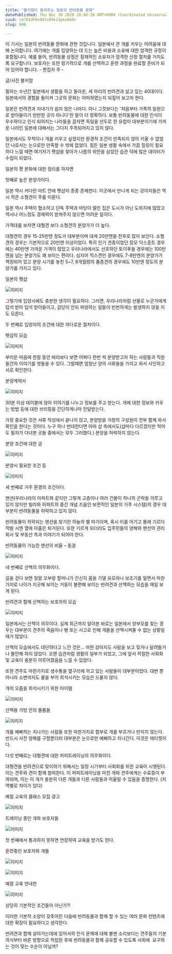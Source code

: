 ```yaml
---
title: "볼키맘이 들려주는 일본의 반려동물 문화"
datePublished: Thu Dec 10 2020 10:00:28 GMT+0000 (Coordinated Universal Time)
cuid: cm701dh8v003x09k13pko6b8r
slug: 606

---
```



이 기사는 일본의 반려동물 문화에 관한 것입니다. 일본에서 큰 개를 키우는 어려움에 대해 논의합니다. 여기에는 개를 입양하는 데 드는 높은 비용과 소유에 대한 엄격한 규정이 포함됩니다. 예를 들어, 반려동물 상점은 잠재적인 소유자가 엄격한 신청 절차를 거치도록 요구합니다. 보호자는 또한 정기적으로 개를 산책하고 훈련 과정을 완료할 준비가 되어 있어야 합니다. - 편집자 주 -

글/사진 볼키맘

필자는 수년간 일본에서 생활을 하고 돌아온, 세 마리의 반려견과 살고 있는 40대이다. 일본에서의 경험을 돌이켜 그곳의 문화는 어떠하였는지 되짚어 보고자 한다.

일본은 반려견과 지내기가 쉽지 않은 나라다. 아니 그것보다는 '처음부터 가족의 일원으로 받아들이기 만만한 곳이 아니다'란 말이 더 정확하다. 보통 반려동물에 대한 인식이 우수하다고 인식 되어지는 나라들을 꼽자면 독일을 선두로 한 유럽이 대부분이기에 가까운 나라인 일본에 대해서는 그다지 주목되어지고 있지 않다.

일본에서도 무척이나 개를 키우고 싶었지만 환경적 조건이 만족되지 않아 키울 수 없었던 나로서는 눈으로만 만족할 수 밖에 없었다. 힘든 일본 생활 속에서 가끔 힐링이 필요하다 느낄 때면 여기저기 펫샵을 찾아가 나름의 위안을 삼았던 습관 덕에 많은 데이터가 수집이 되었다.

일본의 펫 문화에 대한 정리를 하자면

첫째로 높은 분양가이다.

일본 역시 커다란 마트 안에 펫샵이 종종 존재한다. 이곳에서 만나게 되는 강아지들은 역시 작은 소형견이 주를 이룬다.

일본 역시 주택이 협소하고 단독 주택과 마당이 딸린 집은 도시가 아닌 도외지에 많았고 역시나 어느정도 경제력이 받쳐주지 않으면 어려운 일이다.

가격대를 보자면 대형견 보다 소형견의 분양가가 더 높다.

대형견의 경우 15-25만엔 정도가 대부분이며 대게 20만엔을 전후로 많이 보인다. 소형견의 경우는 기본적으로 20만엔 이상이었다. 특히 인기 견종이었던 장모 닥스훈트 경우에는 40만엔 가까운 가격이 많았고 우리나라에서도 선호하던 토이푸들 경우에는 100만엔을 넘는 분양가도 꽤 보이는 편이다. 심지어 믹스견인 경우에도 7-8만엔의 분양가가 책정되어 있고 분양 시기를 놓친 5~7, 8개월령의 품종견의 경우에도 10만엔 정도의 분양가를 가지고 있다.

일본의 펫샵

![이미지](https://cdn.hashnode.com/res/hashnode/image/upload/v1739251360962/e31c2001-8a4c-45b3-8d29-664c9d89c018.png)

그렇기에 입양시에도 충분한 생각이 필요하다. 그러면, 우리나라처럼 선물로 누군가에게 덥석 받아 덥석 받아들이고, 감당이 안되 파양하는 일들이 빈번하게는 발생하지 않을 지도 모른다.

두 번째로 입양자의 조건에 대한 까다로운 절차이다.

펫샵의 모습

![이미지](https://cdn.hashnode.com/res/hashnode/image/upload/v1739251363496/af75430f-a36a-4b5f-aa0c-a70f7996fae2.png)

부러운 마음에 한참 동안 바라보다 보면 어쩌다 한번 씩 분양받고자 하는 사람들과 직원들간의 이야기를 엿들을 수 있다. 그럴때면 엄청난 양의 서류들을 가지고 와서 사인하고 서로 확인한다.

분양계약서

![이미지](https://cdn.hashnode.com/res/hashnode/image/upload/v1739251365514/83db1f75-08c1-4eb4-b235-29aa55f38e34.png)

30분 이상 테이블에 앉아 이야기를 나누고 정보를 주고 받는다. 개에 대한 정보와 키우는 방법 등에 대한 브리핑을 간단하게나마 전달받는다.

가장 중요한 것은 서류 작성에서 끝나지 않고, 분양받을 가정의 구성원이 전부 함께 와서 확인을 한다는 것이다. 누구 하나 반대한다면 아마 샵 측에서도(샵마다 다르겠지만 적어도 필자가 다녀본 곳들 중에서는 모두 그러했다.) 분양을 허락하지 않는다.

분양 조건에 대한 글

![이미지](https://cdn.hashnode.com/res/hashnode/image/upload/v1739251367999/332add96-f9cb-4cb8-abb9-a24da6c2f21e.png)

분양시 필요한 조건 등

![이미지](https://cdn.hashnode.com/res/hashnode/image/upload/v1739251371171/94457237-efa8-4659-8af2-4034130f0351.png)

세 번째로 거주 환경의 조건이다.

맨션(우리나라의 아파트와 같지만 그렇게 고층이나 여러 건물이 하나의 군락을 이루고 있지 않지만 빌라와 아파트의 중간 개념 즈음인 보편적인 일본의 거주 시스템)의 경우 대부분이 반려동물을 허락하고 있지 않다.

반려동물이 허락되는 맨션을 찾기란 하늘의 별 따기이며, 혹시 이를 어기고 몰래 기르다 적발 시엔 열에 아홉은 퇴거된다. 또한 기르게 되더라도 입주민들의 양해와 맨션의 관리회사 및 부동산 측과 이야기가 되어야 한다.

반려동물이 가능한 맨션의 비율 &ndash; 동경

![이미지](https://cdn.hashnode.com/res/hashnode/image/upload/v1739251373443/14445795-6542-419f-98d0-d921cb8c5ca3.png)

네 번째로 산책의 의무화이다.

길을 걷다 보면 정말 꼬부랑 할머니가 간신히 몸을 기댈 유모차나 보조기를 밀면서 마찬가지로 나이가 지긋해 보이는 거동이 불편해 보이는 반려견과 산책하는 모습을 매일 보게 된다.

반려견과 함께 산책하는 보호자의 모습

![이미지](https://cdn.hashnode.com/res/hashnode/image/upload/v1739251375852/0f0fb9dd-00dc-4825-a6ff-ef05296f453c.png)

일본에서는 산책이 의무이다. 실제 최근까지 알아본 바로는 일본에서 양부모를 찾는 경우는 대부분이 견주의 죽음이나 병 또는 사고로 인해 개들을 산책시켜줄 수 없는 상황일 때가 많았다.

산책의 모습에서도 대단하다고 느낀 것은… 어떤 강아지도 사람을 보고 짖거나 달려들거나 불안해 하지 않았다. 오랜 습관처럼 생활의 일부가 되었고, 그에 앞서 적절한 사회화 및 교육이 충분히 이루어졌음을 느낄 수 있었다.

또한 견주도 마찬가지로 생수통을 옆구리에 끼고 있는 사람들이 대부분이었다. 대변 뿐 아니라 소변까지도 물을 부어 희석시키는 모습은 드물지 않다.

개의 오줌을 희석시키기 위한 아이템

![이미지](https://cdn.hashnode.com/res/hashnode/image/upload/v1739251377971/b79484cc-4223-4c7d-bc6f-eba47e958d34.png)

산책용 가방 안의 물품들

![이미지](https://cdn.hashnode.com/res/hashnode/image/upload/v1739251380239/92cf1d96-02dc-4923-81a5-0d2242ef6024.png)

개를 예뻐하는 지나가는 사람들 또한 마찬가지로 함부로 개를 부르거나 만지지 않는다. 반드시 사전 양해를 구할뿐더러 대부분은 눈으로만 예뻐하고 지나간다. 이것은 에티켓이다.

다섯 번째로는 대형견에 대한 퍼피트레이닝의 의무화이다.

대형견을 반려견으로 맞이하기 위해서는 일정 시기부터 사회화를 위한 교육이 시행된다. 이는 견주와 견이 함께 참여한다. 이 퍼피트레이닝을 마친 개와 견주에게는 수료증이 부여되며, 이는 이 개가 충분히 다른 개들과 다른 사람들과 어울릴 수 있음을 증명한다. (지역별로 차이가 있다)

예절 교육의 클래스 모집 광고

![이미지](https://cdn.hashnode.com/res/hashnode/image/upload/v1739251382628/2f53b1ed-7fa2-4b86-aaf9-6cff8ce11ca0.png)

트레이닝 중인 개와 보호자들

![이미지](https://cdn.hashnode.com/res/hashnode/image/upload/v1739251385130/b7f2fa9c-2fac-4dfe-ba26-0666413f2423.png)

첫 번째에서 통과하지 못하면 연장하여 교육을 받기도 한다.

훈련중인 보호자와 개들

![이미지](https://cdn.hashnode.com/res/hashnode/image/upload/v1739251388055/fb0edf96-266e-486d-8feb-ceca99bd197e.png)

![이미지](https://cdn.hashnode.com/res/hashnode/image/upload/v1739251390457/43828b5e-483e-4276-8324-5365d2dbb7cc.png)

예절 교육 안내판

![이미지](https://cdn.hashnode.com/res/hashnode/image/upload/v1739251393051/64a61d05-beb5-4d70-ac7b-df00a11c6bac.png)

상당히 기본적인 조건들이 아닌가?!

이러한 기본적 소양이 갖추어진 다음에 반려동물과 함께 할 수 있는 여러 문화 컨텐츠에 대한 확장이 필요하다고 생각한다.

반려견과 함께 살아가는데에 있어서의 인식 문제에 대해 볼맨 소리보다는 견주들의 기본 의식부터 바른 방향으로 적립된 후에 반려동물과 함께 공유할 수 있도록 사회에  요구하는 것이 맞는 수순이 아닐까?